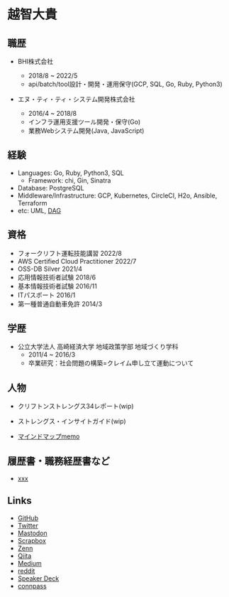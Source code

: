 # 越智大貴

## 職歴
- BHI株式会社
  - 2018/8 ~ 2022/5
  - api/batch/tool設計・開発・運用保守(GCP, SQL, Go, Ruby, Python3)

- エヌ・ティ・ティ・システム開発株式会社
  - 2016/4 ~ 2018/8
  - インフラ運用支援ツール開発・保守(Go)
  - 業務Webシステム開発(Java, JavaScript)

## 経験
- Languages: Go, Ruby, Python3, SQL
  - Framework: chi, Gin, Sinatra
- Database: PostgreSQL
- Middleware/Infrastructure: GCP, Kubernetes, CircleCI, H2o, Ansible, Terraform
- etc: UML, [DAG](https://github.com/ddddddO/gdag#readme)

## 資格
- フォークリフト運転技能講習 2022/8
- AWS Certified Cloud Practitioner 2022/7
- OSS-DB Silver 2021/4
- 応用情報技術者試験 2018/6
- 基本情報技術者試験 2016/11
- ITパスポート 2016/1
- 第一種普通自動車免許 2014/3

## 学歴
- 公立大学法人 高崎経済大学 地域政策学部 地域づくり学科
  - 2011/4 ~ 2016/3
  - 卒業研究：社会問題の構築=クレイム申し立て運動について

## 人物
- クリフトンストレングス34レポート(wip)

- ストレングス・インサイトガイド(wip)

- [マインドマップmemo](https://drive.mindmup.com/map/1_utmwW4TE7W58fvt8aCbQSPM134vCKts)

## 履歴書・職務経歴書など
- [xxx](https://github.com/ddddddO/private)

## Links
- [GitHub](https://github.com/ddddddO)
- [Twitter](https://twitter.com/ddddddOpppppp)
- [Mastodon](https://mstdn.jp/@ddddddO)
- [Scrapbox](https://scrapbox.io/ddddddo/)
- [Zenn](https://zenn.dev/ddddddo)
- [Qiita](https://qiita.com/ddddddO)
- [Medium](https://medium.com/@allowing_whip_guineapig_430)
- [reddit](https://www.reddit.com/user/ddddddO811)
- [Speaker Deck](https://speakerdeck.com/ddddddo)
- [connpass](https://connpass.com/user/ddddddO/)
